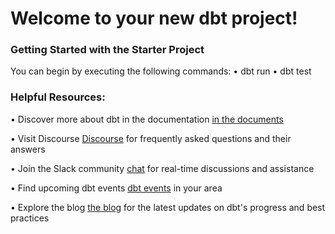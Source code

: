 # Welcome to your new dbt project!

### Getting Started with the Starter Project

You can begin by executing the following commands:
• dbt run
• dbt test

### Helpful Resources:

• Discover more about dbt in the documentation [in the documents](https://docs.getdbt.com/docs/introduction)

• Visit Discourse [Discourse](https://discourse.getdbt.com/) for frequently asked questions and their answers

• Join the Slack community [chat](https://community.getdbt.com/) for real-time discussions and assistance

• Find upcoming dbt events [dbt events](https://events.getdbt.com/) in your area

• Explore the blog [the blog](https://blog.getdbt.com/) for the latest updates on dbt's progress and best practices

